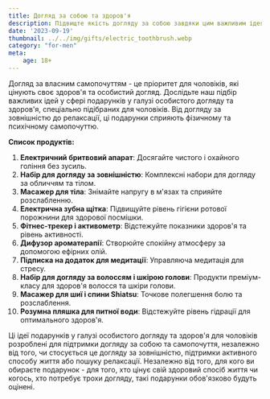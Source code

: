 ```yaml
---
title: Догляд за собою та здоров'я
description: Підвищте якість догляду за собою завдяки цим важливим ідеям подарунків у галузі особистого догляду та здоров'я для чоловіків.
date: '2023-09-19'
thumbnail: ../../img/gifts/electric_toothbrush.webp
category: "for-men"
meta:
    age: 18+
---
```

Догляд за власним самопочуттям - це пріоритет для чоловіків, які цінують своє здоров'я та особистий догляд. Дослідьте наш підбір важливих ідей у сфері подарунків у галузі особистого догляду та здоров'я, спеціально підібраних для чоловіків. Від догляду за зовнішністю до релаксації, ці подарунки сприяють фізичному та психічному самопочуттю.

**Список продуктів:**
1. **Електричний бритвовий апарат**: Досягайте чистого і охайного гоління без зусиль.
2. **Набір для догляду за зовнішністю**: Комплексні набори для догляду за обличчям та тілом.
3. **Масажер для тіла**: Знімайте напругу в м'язах та сприяйте розслабленню.
4. **Електрична зубна щітка**: Підвищуйте рівень гігієни ротової порожнини для здорової посмішки.
5. **Фітнес-трекер і активометр**: Відстежуйте показники здоров'я та рівень активності.
6. **Дифузор ароматерапії**: Створюйте спокійну атмосферу за допомогою ефірних олій.
7. **Підписка на додаток для медитації**: Управляюча медитація для стресу.
8. **Набір для догляду за волоссям і шкірою голови**: Продукти преміум-класу для здоров'я волосся та шкіри голови.
9. **Масажер для шиї і спини Shiatsu**: Точкове полегшення болю та розслаблення.
10. **Розумна пляшка для питної води**: Відстежуйте рівень гідрації для оптимального здоров'я.

Ці ідеї подарунків у галузі особистого догляду та здоров'я для чоловіків розроблені для підтримки догляду за собою та самопочуття, незалежно від того, чи стосується це догляду за зовнішністю, підтримки активного способу життя або пошуку релаксації. Незалежно від того, для кого ви обираєте подарунок - для того, хто цінує свій здоровий спосіб життя чи когось, хто потребує трохи догляду, такі подарунки обов'язково будуть оцінені.
